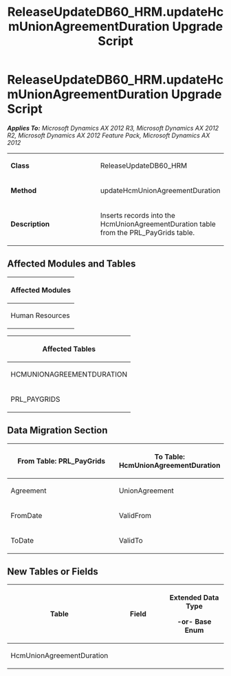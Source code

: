 ﻿---
title: ReleaseUpdateDB60_HRM.updateHcmUnionAgreementDuration Upgrade Script
TOCTitle: ReleaseUpdateDB60_HRM.updateHcmUnionAgreementDuration Upgrade Script
ms:assetid: de9d6ead-d7d2-6989-9bad-20a278d459e7
ms:mtpsurl: https://msdn.microsoft.com/en-us/library/JJ737238(v=AX.60)
ms:contentKeyID: 49711680
ms.date: 05/18/2015
mtps_version: v=AX.60
---

# ReleaseUpdateDB60\_HRM.updateHcmUnionAgreementDuration Upgrade Script 


_**Applies To:** Microsoft Dynamics AX 2012 R3, Microsoft Dynamics AX 2012 R2, Microsoft Dynamics AX 2012 Feature Pack, Microsoft Dynamics AX 2012_

<table>
<colgroup>
<col style="width: 50%" />
<col style="width: 50%" />
</colgroup>
<tbody>
<tr class="odd">
<td><p><strong>Class</strong></p></td>
<td><p>ReleaseUpdateDB60_HRM</p></td>
</tr>
<tr class="even">
<td><p><strong>Method</strong></p></td>
<td><p>updateHcmUnionAgreementDuration</p></td>
</tr>
<tr class="odd">
<td><p><strong>Description</strong></p></td>
<td><p>Inserts records into the HcmUnionAgreementDuration table from the PRL_PayGrids table.</p></td>
</tr>
</tbody>
</table>


## Affected Modules and Tables

<table>
<colgroup>
<col style="width: 100%" />
</colgroup>
<thead>
<tr class="header">
<th><p>Affected Modules</p></th>
</tr>
</thead>
<tbody>
<tr class="odd">
<td><p>Human Resources</p></td>
</tr>
</tbody>
</table>


<table>
<colgroup>
<col style="width: 100%" />
</colgroup>
<thead>
<tr class="header">
<th><p>Affected Tables</p></th>
</tr>
</thead>
<tbody>
<tr class="odd">
<td><p>HCMUNIONAGREEMENTDURATION</p></td>
</tr>
<tr class="even">
<td><p>PRL_PAYGRIDS</p></td>
</tr>
</tbody>
</table>


## Data Migration Section

<table>
<colgroup>
<col style="width: 50%" />
<col style="width: 50%" />
</colgroup>
<thead>
<tr class="header">
<th><p>From Table: PRL_PayGrids</p></th>
<th><p>To Table: HcmUnionAgreementDuration</p></th>
</tr>
</thead>
<tbody>
<tr class="odd">
<td><p>Agreement</p></td>
<td><p>UnionAgreement</p></td>
</tr>
<tr class="even">
<td><p>FromDate</p></td>
<td><p>ValidFrom</p></td>
</tr>
<tr class="odd">
<td><p>ToDate</p></td>
<td><p>ValidTo</p></td>
</tr>
</tbody>
</table>


## New Tables or Fields

<table>
<colgroup>
<col style="width: 33%" />
<col style="width: 33%" />
<col style="width: 33%" />
</colgroup>
<thead>
<tr class="header">
<th><p>Table</p></th>
<th><p>Field</p></th>
<th><p>Extended Data Type</p>
<p>-or- Base Enum</p></th>
</tr>
</thead>
<tbody>
<tr class="odd">
<td><p>HcmUnionAgreementDuration</p></td>
<td><p></p></td>
<td><p></p></td>
</tr>
</tbody>
</table>

  


